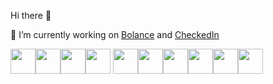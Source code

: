 Hi there 👋
<!-- 
**dialloflatno/dialloflatno** is a ✨ _special_ ✨ repository because its `README.md` (this file) appears on your GitHub profile.
Here are some ideas to get you started: -->

🔭 I’m currently working on [Bolance](https://github.com/dialloflatno/bolance-app) and [CheckedIn](https://github.com/dialloflatno/Checkin)
<!-- - 🌱 I’m currently learning ...
- 👯 I’m looking to collaborate on ...
- 🤔 I’m looking for help with ...
- 💬 Ask me about ...
- 📫 How to reach me: ...
- 😄 Pronouns: ...
- ⚡ Fun fact: ... -->

<img src="https://cdn.jsdelivr.net/gh/devicons/devicon/icons/figma/figma-original.svg"  height='40' /><img src="https://cdn.jsdelivr.net/gh/devicons/devicon/icons/nodejs/nodejs-plain-wordmark.svg" height='40'/><img src="https://cdn.jsdelivr.net/gh/devicons/devicon/icons/css3/css3-plain.svg" height ='40'/><img src="https://cdn.jsdelivr.net/gh/devicons/devicon/icons/ruby/ruby-plain-wordmark.svg" height ='40'/>
<img src="https://cdn.jsdelivr.net/gh/devicons/devicon/icons/javascript/javascript-plain.svg" height ='40' /><img src="https://cdn.jsdelivr.net/gh/devicons/devicon/icons/photoshop/photoshop-line.svg"  height='40' /><img src="https://cdn.jsdelivr.net/gh/devicons/devicon/icons/postgresql/postgresql-original.svg" height='40' /><img src="https://cdn.jsdelivr.net/gh/devicons/devicon/icons/vscode/vscode-plain.svg" height='40' /><img src="https://cdn.jsdelivr.net/gh/devicons/devicon/icons/illustrator/illustrator-line.svg"  height='40'/><img src="https://cdn.jsdelivr.net/gh/devicons/devicon/icons/html5/html5-plain.svg" height='40'/>









